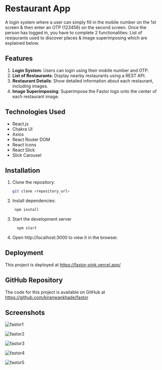 # Restaurant App

A login system where a user can simply fill in the mobile number on the 1st screen & then enter an OTP (123456) on the second screen. Once the person has logged in, you have to complete 2 functionalities: List of restaurants used to discover places & image superimposing which are explained below.

## Features

1. **Login System**: Users can login using their mobile number and OTP.
2. **List of Restaurants**: Display nearby restaurants using a REST API.
3. **Restaurant Details**: Show detailed information about each restaurant, including images.
4. **Image Superimposing**: Superimpose the Fastor logo onto the center of each restaurant image.

## Technologies Used

- React.js
- Chakra UI
- Axios
- React Router DOM
- React Icons
- React Slick
- Slick Carousel

## Installation

1. Clone the repository:

   ```bash
   git clone <repository_url>
   
2. Install dependencies:

     ```bash
      npm install
     
3. Start the development server
    ```bash
      npm start
    
4. Open http://localhost:3000 to view it in the browser.

## Deployment
This project is deployed at https://fastor-pink.vercel.app/

## GitHub Repository
The code for this project is available on GitHub at https://github.com/kiranwankhade/fastor

## Screenshots
![fastor1](https://github.com/kiranwankhade/fastor/assets/49937312/cac6924a-1e38-418f-bb16-a3fa9b7095cf)

![fastor2](https://github.com/kiranwankhade/fastor/assets/49937312/91c69d35-fa4d-47e4-b77c-c6f6e1cbb46e)

![fastor3](https://github.com/kiranwankhade/fastor/assets/49937312/919beb39-a22c-43dc-8f61-9c676678e32e)

![fastor4](https://github.com/kiranwankhade/fastor/assets/49937312/a74b8513-dbe7-4681-993b-62ded427c9ce)

![fastor5](https://github.com/kiranwankhade/fastor/assets/49937312/0b2e6a21-d6f4-45c4-b822-812106d33164)
